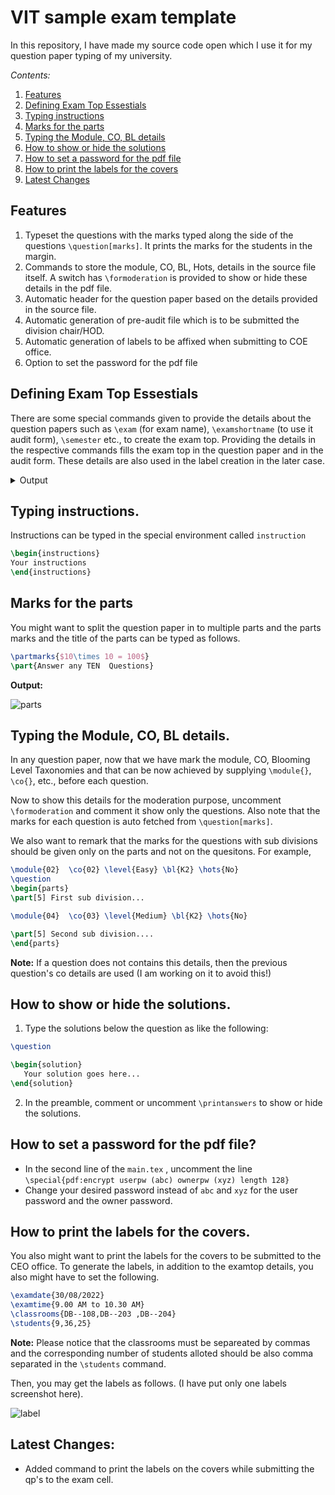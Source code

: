 # VIT sample exam template

In this repository, I have made my source code open which I use it for my question paper typing of my university. 

*Contents:*

 1. [Features](https://github.com/davidrajm/vit-exam-template/#features)
 2. [Defining Exam Top Essestials](https://github.com/davidrajm/vit-exam-template/#defining-exam-top-essestials)
 3. [Typing instructions](https://github.com/davidrajm/vit-exam-template/#typing-instructions)
 4. [Marks for the parts](https://github.com/davidrajm/vit-exam-template/#marks-for-the-parts)
 5. [Typing the Module, CO, BL details](https://github.com/davidrajm/vit-exam-template/#typing-the-module-co-bl-details)
 6. [How to show or hide the solutions](https://github.com/davidrajm/vit-exam-template/#how-to-show-or-hide-the-solutions)
 7. [How to set a password for the pdf file](https://github.com/davidrajm/vit-exam-template/#how-to-set-a-password-for-the-pdf-file)
 8. [How to print the labels for the covers](https://github.com/davidrajm/vit-exam-template/#how-to-print-the-labels-for-the-covers)
 9. [Latest Changes](https://github.com/davidrajm/vit-exam-template/#latest-changes)

## Features 

 1. Typeset the questions with the marks typed along the side of the questions `\question[marks]`. It prints the marks for the students in the margin.
 1. Commands to store the module, CO, BL, Hots, details in the source file itself. A switch has `\formoderation` is provided to show or hide these details in the pdf file.
 1. Automatic header for the question paper based on the details provided in the source file.
 1. Automatic generation of pre-audit file which is to be submitted the division chair/HOD.
 1. Automatic generation of labels to be affixed when submitting to COE office.
 1. Option to set the password for the pdf file


## Defining Exam Top Essestials

There are some special commands given to provide the details about the question papers such as `\exam` (for exam name), `\examshortname` (to use it audit form), `\semester` etc., to create the exam top. Providing the details in the respective commands fills the exam top in the question paper and in the audit form. These details are also used in the label creation in the later case.

<details>
<summary>Output</summary>
<img src="https://user-images.githubusercontent.com/15086149/186879356-e9e408ec-0a5b-4340-9b36-fdd119efe9d1.png" />

</details>

## Typing instructions.

Instructions can be typed in the special environment called `instruction`

```tex
\begin{instructions}
Your instructions
\end{instructions}
```

## Marks for the parts

You might want to split the question paper in to multiple parts and the parts marks and the title of the parts can be typed as follows.

```tex
\partmarks{$10\times 10 = 100$}
\part{Answer any TEN  Questions}
```

__Output:__

![parts](https://user-images.githubusercontent.com/15086149/186879933-16d316be-1101-48b9-a69c-3a177048ebd8.png)


## Typing the Module, CO, BL details.

In any question paper, now that we have mark the module, CO, Blooming Level Taxonomies and that can be now achieved by supplying 
`\module{}`, `\co{}`, etc., before each question. 

Now to show this details for the moderation purpose, uncomment `\formoderation` and comment it show only the questions. Also note that the marks for each question is auto fetched from `\question[marks]`. 

We also want to remark that the marks for the questions with sub divisions should be given only on the parts and not on the quesitons. For example,

```tex
\module{02}  \co{02} \level{Easy} \bl{K2} \hots{No}
\question
\begin{parts}
\part[5] First sub division...

\module{04}  \co{03} \level{Medium} \bl{K2} \hots{No}

\part[5] Second sub division....
\end{parts}
```

__Note:__ If a question does not contains this details, then the previous question's co details are used (I am working on it to avoid this!)

 
## How to show or hide the solutions.

 1. Type the solutions below the question as like the following:
   ```tex
   \question 
   
   \begin{solution}
      Your solution goes here...
   \end{solution}
   ```
 2. In the preamble, comment or uncomment `\printanswers` to show or hide the solutions.

## How to set a password for the pdf file?

  - In the second line of the `main.tex` , uncomment the line `\special{pdf:encrypt userpw (abc) ownerpw (xyz) length 128}`
  - Change your desired password instead of `abc` and `xyz` for the user password and the owner password. 

## How to print the labels for the covers.

You also might want to print the labels for the covers to be submitted to the CEO office. To generate the labels, in addition to the examtop details, you also might have to set the following.

```tex
\examdate{30/08/2022}
\examtime{9.00 AM to 10.30 AM}
\classrooms{DB--108,DB--203 ,DB--204}
\students{9,36,25}
```
__Note:__ Please notice that the classrooms must be separeated by commas and the corresponding number of students alloted should be also comma separated in the `\students` command. 

Then, you may get the labels as follows. (I have put only one labels screenshot here).

![label](https://user-images.githubusercontent.com/15086149/186880653-69ef4936-40b4-4e69-a97a-b0ebb6b641c3.png)






## Latest Changes:
 - Added command to print the labels on the covers while submitting the qp's to the exam cell.
 


 
